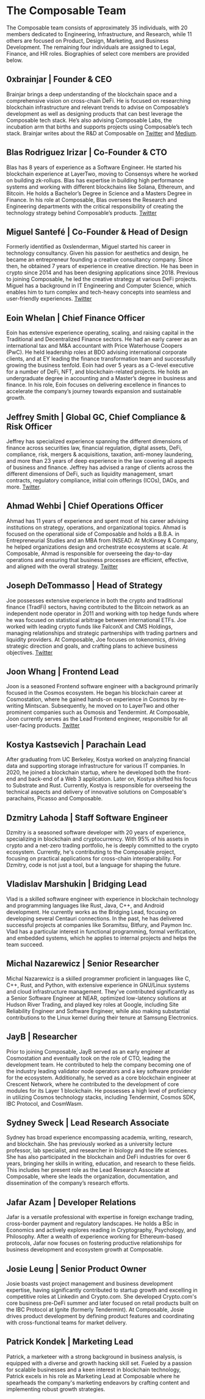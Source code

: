 # The Composable Team

The Composable team consists of approximately 35 individuals, with 20 members dedicated to Engineering, Infrastructure, and Research, while 11 others are focused on Product, Design, Marketing, and Business Development. The remaining four individuals are assigned to Legal, Finance, and HR roles. Biographies of select core members are provided below.

## 0xbrainjar | Founder & CEO

Brainjar brings a deep understanding of the blockchain space and a comprehensive vision on cross-chain DeFi. He is focused on researching blockchain infrastructure and relevant trends to advise on Composable’s development as well as designing products that can best leverage the Composable tech stack.  He’s also advising Composable Labs, the incubation arm that births and supports projects using Composable’s tech stack. Brainjar writes about the R&D at Composable on [Twitter](https://twitter.com/0xbrainjar) and [Medium](https://medium.com/@0xbrainjar).

## Blas Rodriguez Irizar | Co-Founder & CTO

Blas has 8 years of experience as a Software Engineer. He started his blockchain experience at LayerTwo, moving to Consensys where he worked on building zk-rollups. Blas has expertise in building high performance systems and working with different blockchains like Solana, Ethereum, and Bitcoin. He holds a Bachelor’s Degree in Science and a Masters Degree in Finance. In his role at Composable, Blas oversees the Research and Engineering departments with the critical responsibility of creating the technology strategy behind Composable’s products. [Twitter](https://mobile.twitter.com/blasrodri)

## Miguel Santefé | Co-Founder & Head of Design

Formerly identified as 0xslenderman, Miguel started his career in technology consultancy. Given his passion for aesthetics and design, he became an entrepreneur founding a creative consultancy company. Since then, he obtained 7 years of experience in creative direction. He has been in crypto since 2014 and has been designing applications since 2018. Previous to joining Composable, he led the creative strategy at various DeFi projects. Miguel has a background in IT Engineering and Computer Science, which enables him to turn complex and tech-heavy concepts into seamless and user-friendly experiences. [Twitter](https://twitter.com/0xslenderman)

## Eoin Whelan | Chief Finance Officer

Eoin has extensive experience operating, scaling, and raising capital in the Traditional and Decentralized Finance sectors. He had an early career as an international tax and M&A accountant with Price Waterhouse Coopers (PwC). He held leadership roles at BDO advising international corporate clients, and at EY leading the finance transformation team and successfully growing the business tenfold. Eoin had over 5 years as a C-level executive for a number of DeFi, NFT, and blockchain-related projects. He holds an undergraduate degree in accounting and a Master’s degree in business and finance. In his role, Eoin focuses on delivering excellence in finances to accelerate the company’s journey towards expansion and sustainable growth.

## Jeffrey Smith | Global GC, Chief Compliance & Risk Officer

Jeffrey has specialized experience spanning the different dimensions of finance across securities law, financial regulation, digital assets, DeFi, compliance, risk, mergers & acquisitions, taxation, anti-money laundering, and more than 23 years of deep experience in the law covering all aspects of business and finance. Jeffrey has advised a range of clients across the different dimensions of DeFi, such as liquidity management, smart contracts, regulatory compliance, initial coin offerings (ICOs), DAOs, and more. [Twitter](https://twitter.com/JeffreyAPIs).

## Ahmad Wehbi | Chief Operations Officer

Ahmad has 11 years of experience and spent most of his career advising institutions on strategy, operations, and organizational topics. Ahmad is focused on the operational side of Composable and holds a B.B.A. in Entrepreneurial Studies and an MBA from INSEAD. At McKinsey & Company, he helped organizations design and orchestrate ecosystems at scale. At Composable, Ahmad is responsible for overseeing the day-to-day operations and ensuring that business processes are efficient, effective, and aligned with the overall strategy. [Twitter](https://twitter.com/wehbix)

## Joseph DeTommasso | Head of Strategy

Joe possesses extensive experience in both the crypto and traditional finance (TradFi) sectors, having contributed to the Bitcoin network as an independent node operator in 2011 and working with top hedge funds where he was focused on statistical arbitrage between international ETFs. Joe worked with leading crypto funds like FalconX and CMS Holdings, managing relationships and strategic partnerships with trading partners and liquidity providers. At Composable, Joe focuses on tokenomics, driving strategic direction and goals, and crafting plans to achieve business objectives. [Twitter](https://twitter.com/__Swurve__)

## Joon Whang | Frontend Lead

Joon is a seasoned Frontend software engineer with a background primarily focused in the Cosmos ecosystem. He began his blockchain career at Cosmostation, where he gained hands-on experience in Cosmos by re-writing Mintscan. Subsequently, he moved on to LayerTwo and other prominent companies such as Osmosis and Tendermint. At Composable, Joon currently serves as the Lead Frontend engineer, responsible for all user-facing products. [Twitter](https://twitter.com/cosmonaut_joon)

## Kostya Kastsevich | Parachain Lead

After graduating from UC Berkeley, Kostya worked on analyzing financial data and supporting storage infrastructure for various IT companies. In 2020, he joined a blockchain startup, where he developed both the front-end and back-end of a Web 3 application. Later on, Kostya shifted his focus to Substrate and Rust. Currently, Kostya is responsible for overseeing the technical aspects and delivery of innovative solutions on Composable's parachains, Picasso and Composable.

## Dzmitry Lahoda | Staff Software Engineer
Dzmitry is a seasoned software developer with 20 years of experience, specializing in blockchain and cryptocurrency. With 95% of his assets in crypto and a net-zero trading portfolio, he is deeply committed to the crypto ecosystem. Currently, he's contributing to the Composable project, focusing on practical applications for cross-chain interoperability. For Dzmitry, code is not just a tool, but a language for shaping the future.

## Vladislav Marshukin | Bridging Lead

Vlad is a skilled software engineer with experience in blockchain technology and programming languages like Rust, Java, C++, and Android development. He currently works as the Bridging Lead, focusing on developing several Centauri connections. In the past, he has delivered successful projects at companies like Soramitsu, Bitfury, and Paymon Inc. Vlad has a particular interest in functional programming, formal verification, and embedded systems, which he applies to internal projects and helps the team succeed.

## Michal Nazarewicz | Senior Researcher
Michal Nazarewicz is a skilled programmer proficient in languages like C, C++, Rust, and Python, with extensive experience in GNU/Linux systems and cloud infrastructure management. They've contributed significantly as a Senior Software Engineer at NEAR, optimized low-latency solutions at Hudson River Trading, and played key roles at Google, including Site Reliability Engineer and Software Engineer, while also making substantial contributions to the Linux kernel during their tenure at Samsung Electronics.

## JayB | Researcher
Prior to joining Composable, JayB served as an early engineer at Cosmostation and eventually took on the role of CTO, leading the development team. He contributed to help the company becoming one of the industry leading validator node operators and a key software provider for the ecosystem. Additionally, he served as a core blockchain engineer at Crescent Network, where he contributed to the development of core modules for its Layer 1 blockchain. He possesses a high level of proficiency in utilizing Cosmos technology stacks, including Tendermint, Cosmos SDK, IBC Protocol, and CosmWasm.

## Sydney Sweck | Lead Research Associate
Sydney has broad experience encompassing academia, writing, research, and blockchain. She has previously worked as a university lecture professor, lab specialist, and researcher in biology and the life sciences. She has also participated in the blockchain and DeFi industries for over 6 years, bringing her skills in writing, education, and research to these fields. This includes her present role as the Lead Research Associate at Composable, where she leads the organization, documentation, and dissemination of the company’s research efforts. 


## Jafar Azam | Developer Relations

Jafar is a versatile professional with expertise in foreign exchange trading, cross-border payment and regulatory landscapes. He holds a BSc in Economics and actively explores reading in Cryptography, Psychology, and Philosophy. After a wealth of experience working for Ethereum-based protocols, Jafar now focuses on fostering productive relationships for business development and ecosystem growth at Composable.

## Josie Leung | Senior Product Owner

Josie boasts vast project management and business development expertise, having significantly contributed to startup growth and excelling in competitive roles at Linkedin and Crypto.com. She developed Crypto.com's core business pre-DeFi summer and later focused on retail products built on the IBC Protocol at Ignite (formerly Tendermint). At Composable, Josie drives product development by defining product features and coordinating with cross-functional teams for market delivery.

## Patrick Kondek | Marketing Lead

Patrick, a marketeer with a strong background in business analysis, is equipped with a diverse and growth hacking skill set. Fueled by a passion for scalable businesses and a keen interest in blockchain technology, Patrick excels in his role as Marketing Lead at Composable where he spearheads the company's marketing endeavors by crafting content and implementing robust growth strategies.